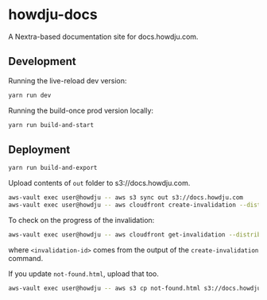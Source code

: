 # howdju-docs

A Nextra-based documentation site for docs.howdju.com.

## Development

Running the live-reload dev version:

```sh
yarn run dev
```

Running the build-once prod version locally:

```sh
yarn run build-and-start
```

## Deployment

```sh
yarn run build-and-export
```

Upload contents of `out` folder to s3://docs.howdju.com.

```sh
aws-vault exec user@howdju -- aws s3 sync out s3://docs.howdju.com
aws-vault exec user@howdju -- aws cloudfront create-invalidation --distribution-id ECBMF327IDKRF --paths '/*'
```

To check on the progress of the invalidation:

```sh
aws-vault exec user@howdju -- aws cloudfront get-invalidation --distribution-id ECBMF327IDKRF --id <invalidation-id>
```

where `<invalidation-id>` comes from the output of the `create-invalidation` command.

If you update `not-found.html`, upload that too.

```sh
aws-vault exec user@howdju -- aws s3 cp not-found.html s3://docs.howdju.com
```
